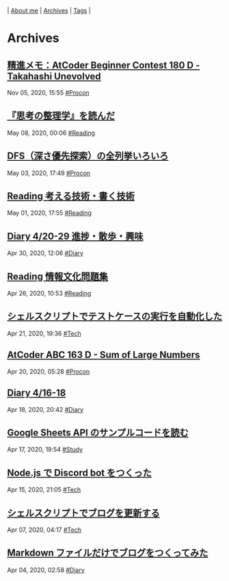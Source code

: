 | [About me](https://franknyro.github.io/blog/) | [Archives](https://franknyro.github.io/blog/archives) | [Tags](https://franknyro.github.io/blog/tags) |

# Archives
## [精進メモ：AtCoder Beginner Contest 180 D - Takahashi Unevolved](https://franknyro.github.io/blog/archives/202011051555)
Nov 05, 2020, 15:55 [#Procon](https://franknyro.github.io/blog/tags/procon)

## [『思考の整理学』を読んだ](https://franknyro.github.io/blog/archives/202005080006)
May 08, 2020, 00:06 [#Reading](https://franknyro.github.io/blog/tags/reading)

## [DFS（深さ優先探索）の全列挙いろいろ](https://franknyro.github.io/blog/archives/202005031749)
May 03, 2020, 17:49 [#Procon](https://franknyro.github.io/blog/tags/procon)

## [Reading 考える技術・書く技術](https://franknyro.github.io/blog/archives/202005011755)
May 01, 2020, 17:55 [#Reading](https://franknyro.github.io/blog/tags/reading)

## [Diary 4/20-29 進捗・散歩・興味](https://franknyro.github.io/blog/archives/202004301206)
Apr 30, 2020, 12:06 [#Diary](https://franknyro.github.io/blog/tags/diary)

## [Reading 情報文化問題集](https://franknyro.github.io/blog/archives/202004261053)
Apr 26, 2020, 10:53 [#Reading](https://franknyro.github.io/blog/tags/reading)

## [シェルスクリプトでテストケースの実行を自動化した](https://franknyro.github.io/blog/archives/202004211936)
Apr 21, 2020, 19:36 [#Tech](https://franknyro.github.io/blog/tags/tech)

## [AtCoder ABC 163 D - Sum of Large Numbers](https://franknyro.github.io/blog/archives/202004200528)
Apr 20, 2020, 05:28 [#Procon](https://franknyro.github.io/blog/tags/procon)

## [Diary 4/16-18](https://franknyro.github.io/blog/archives/202004182042)
Apr 18, 2020, 20:42 [#Diary](https://franknyro.github.io/blog/tags/diary)

## [Google Sheets API のサンプルコードを読む](https://franknyro.github.io/blog/archives/202004171954)
Apr 17, 2020, 19:54 [#Study](https://franknyro.github.io/blog/tags/study)

## [Node.js で Discord bot をつくった](https://franknyro.github.io/blog/archives/202004152105)
Apr 15, 2020, 21:05 [#Tech](https://franknyro.github.io/blog/tags/tech)

## [シェルスクリプトでブログを更新する](https://franknyro.github.io/blog/archives/202004070417)
Apr 07, 2020, 04:17 [#Tech](https://franknyro.github.io/blog/tags/tech)

## [Markdown ファイルだけでブログをつくってみた](https://franknyro.github.io/blog/archives/202004040258)
Apr 04, 2020, 02:58 [#Diary](https://franknyro.github.io/blog/tags/diary)
